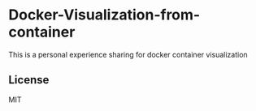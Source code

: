 # Docker-Visualization-from-container
This is a personal experience sharing for docker container visualization

## License
MIT
